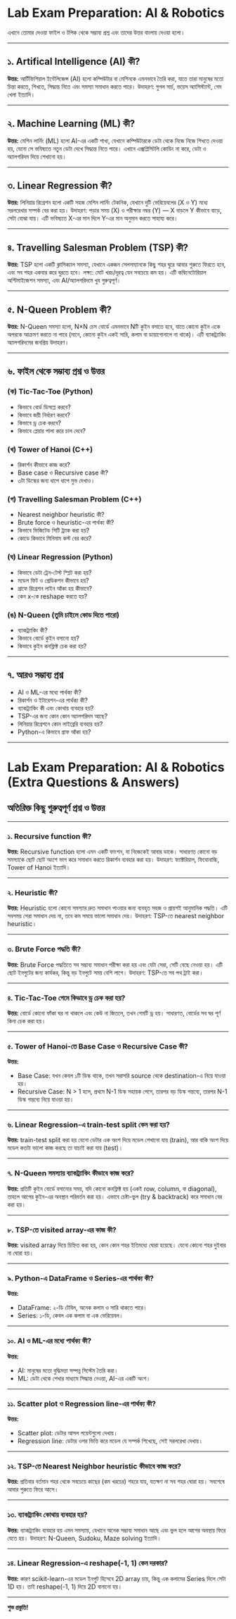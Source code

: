 # Lab Exam Preparation: AI & Robotics

এখানে তোমার দেওয়া ফাইল ও টপিক থেকে সম্ভাব্য প্রশ্ন এবং তাদের উত্তর বাংলায় দেওয়া হলো।

---

## ১. Artifical Intelligence (AI) কী?
**উত্তর:**
আর্টিফিশিয়াল ইন্টেলিজেন্স (AI) হলো কম্পিউটার বা মেশিনকে এমনভাবে তৈরি করা, যাতে তারা মানুষের মতো চিন্তা করতে, শিখতে, সিদ্ধান্ত নিতে এবং সমস্যা সমাধান করতে পারে। উদাহরণ: গুগল সার্চ, ভয়েস অ্যাসিস্ট্যান্ট, গেম খেলা ইত্যাদি।

---

## ২. Machine Learning (ML) কী?
**উত্তর:**
মেশিন লার্নিং (ML) হলো AI-এর একটি শাখা, যেখানে কম্পিউটারকে ডেটা থেকে নিজে নিজে শিখতে দেওয়া হয়, যেনো সে ভবিষ্যতে নতুন ডেটা দেখে সিদ্ধান্ত নিতে পারে। এখানে এক্সপ্লিসিটলি কোডিং না করে, ডেটা ও অ্যালগরিদম দিয়ে শেখানো হয়।

---

## ৩. Linear Regression কী?
**উত্তর:**
লিনিয়ার রিগ্রেশন হলো একটি সহজ মেশিন লার্নিং টেকনিক, যেখানে দুটি ভেরিয়েবলের (X ও Y) মধ্যে সরলরেখার সম্পর্ক বের করা হয়।
উদাহরণ: পড়ার সময় (X) ও পরীক্ষার নম্বর (Y) — X বাড়লে Y কীভাবে বাড়ে, সেটা বোঝা যায়।
এটি ভবিষ্যতে X-এর মান দিলে Y-এর মান অনুমান করতে সাহায্য করে।

---

## ৪. Travelling Salesman Problem (TSP) কী?
**উত্তর:**
TSP হলো একটি ক্লাসিক্যাল সমস্যা, যেখানে একজন সেলসম্যানকে কিছু শহর ঘুরে আবার শুরুতে ফিরতে হবে, এবং সব শহর একবার করে ঘুরতে হবে।
লক্ষ্য: মোট খরচ/দূরত্ব যেন সবচেয়ে কম হয়।
এটি কম্বিনেটোরিয়াল অপ্টিমাইজেশন সমস্যা, এবং AI/অ্যালগরিদমে খুব গুরুত্বপূর্ণ।

---

## ৫. N-Queen Problem কী?
**উত্তর:**
N-Queen সমস্যা হলো, N×N চেস বোর্ডে এমনভাবে Nটি কুইন বসাতে হবে, যাতে কোনো কুইন একে অপরকে আক্রমণ করতে না পারে (মানে, কোনো কুইন একই সারি, কলাম বা ডায়াগোনালে না থাকে)।
এটি ব্যাকট্র্যাকিং অ্যালগরিদমের জনপ্রিয় উদাহরণ।

---

## ৬. ফাইল থেকে সম্ভাব্য প্রশ্ন ও উত্তর

### (ক) Tic-Tac-Toe (Python)
- কিভাবে বোর্ড ডিসপ্লে করবে?
- কিভাবে জয়ী নির্ধারণ করবে?
- কিভাবে ড্র চেক করবে?
- কিভাবে প্লেয়ার পালা করে চাল দেবে?

### (খ) Tower of Hanoi (C++)
- রিকার্শন কীভাবে কাজ করে?
- Base case ও Recursive case কী?
- ৩টা ডিস্কের জন্য ধাপে ধাপে মুভ দেখাও।

### (গ) Travelling Salesman Problem (C++)
- Nearest neighbor heuristic কী?
- Brute force ও heuristic-এর পার্থক্য কী?
- কিভাবে ভিজিটেড সিটি ট্র্যাক করা হয়?
- কোডে কিভাবে মিনিমাম কস্ট বের করে?

### (ঘ) Linear Regression (Python)
- কিভাবে ডেটা ট্রেন-টেস্ট স্প্লিট করা হয়?
- মডেল ফিট ও প্রেডিকশন কীভাবে হয়?
- গ্রাফে রিগ্রেশন লাইন আঁকা হয় কীভাবে?
- কেন x-কে reshape করতে হয়?

### (ঙ) N-Queen (তুমি চাইলে কোড দিতে পারো)
- ব্যাকট্র্যাকিং কী?
- কিভাবে বোর্ডে কুইন বসানো হয়?
- কিভাবে কুইন কনফ্লিক্ট চেক করা হয়?

---

## ৭. আরও সম্ভাব্য প্রশ্ন

- AI ও ML-এর মধ্যে পার্থক্য কী?
- রিকার্শন ও ইটারেশন-এর পার্থক্য কী?
- ব্যাকট্র্যাকিং কী এবং কোথায় ব্যবহার হয়?
- TSP-এর জন্য কোন কোন অ্যালগরিদম আছে?
- লিনিয়ার রিগ্রেশনে কোন লাইব্রেরি ব্যবহার হয়?
- Python-এ কিভাবে গ্রাফ আঁকা হয়?

---

# Lab Exam Preparation: AI & Robotics (Extra Questions & Answers)

## অতিরিক্ত কিছু গুরুত্বপূর্ণ প্রশ্ন ও উত্তর

---

### ১. Recursive function কী?
**উত্তর:**
Recursive function হলো এমন একটি ফাংশন, যা নিজেকেই আবার ডাকে। সাধারণত কোনো বড় সমস্যাকে ছোট ছোট অংশে ভাগ করে সমাধান করতে রিকার্শন ব্যবহার করা হয়। উদাহরণ: ফ্যাক্টরিয়াল, ফিবোনাচ্চি, Tower of Hanoi ইত্যাদি।

---

### ২. Heuristic কী?
**উত্তর:**
Heuristic হলো কোনো সমস্যার দ্রুত সমাধান পাওয়ার জন্য ব্যবহৃত সহজ ও প্রায়শই আনুমানিক পদ্ধতি। এটি সবসময় সেরা সমাধান দেয় না, তবে কম সময়ে ভালো সমাধান দেয়। উদাহরণ: TSP-তে nearest neighbor heuristic।

---

### ৩. Brute Force পদ্ধতি কী?
**উত্তর:**
Brute Force পদ্ধতিতে সব সম্ভাব্য সমাধান পরীক্ষা করা হয় এবং যেটা সেরা, সেটি বেছে নেওয়া হয়। এটি ছোট ইনপুটের জন্য কার্যকর, কিন্তু বড় ইনপুটে সময় বেশি লাগে। উদাহরণ: TSP-তে সব পথ ট্রাই করা।

---

### ৪. Tic-Tac-Toe গেমে কিভাবে ড্র চেক করা হয়?
**উত্তর:**
বোর্ডে কোনো ফাঁকা ঘর না থাকলে এবং কেউ না জিতলে, তখন গেমটি ড্র হয়। সাধারণত, বোর্ডের সব ঘর পূর্ণ কিনা চেক করা হয়।

---

### ৫. Tower of Hanoi-তে Base Case ও Recursive Case কী?
**উত্তর:**
- Base Case: যখন কেবল ১টি ডিস্ক থাকে, তখন সরাসরি source থেকে destination-এ নিয়ে যাওয়া হয়।
- Recursive Case: N > 1 হলে, প্রথমে N-1 ডিস্ক সহায়ক পেগে, তারপর বড় ডিস্ক গন্তব্যে, তারপর N-1 ডিস্ক গন্তব্যে নিয়ে যাওয়া হয়।

---

### ৬. Linear Regression-এ train-test split কেন করা হয়?
**উত্তর:**
train-test split করা হয় যেনো ডেটার এক অংশ দিয়ে মডেল শেখানো যায় (train), আর বাকি অংশ দিয়ে মডেল কতটা ভালো কাজ করছে তা যাচাই করা যায় (test)।

---

### ৭. N-Queen সমস্যায় ব্যাকট্র্যাকিং কীভাবে কাজ করে?
**উত্তর:**
প্রতিটি কুইন বোর্ডে বসানোর সময়, যদি কোনো কনফ্লিক্ট হয় (একই row, column, বা diagonal), তাহলে আগের কুইন-এর অবস্থান পরিবর্তন করা হয়। এভাবে চেষ্টা-ভুল (try & backtrack) করে সমাধান বের করা হয়।

---

### ৮. TSP-তে visited array-এর কাজ কী?
**উত্তর:**
visited array দিয়ে চিহ্নিত করা হয়, কোন কোন শহর ইতিমধ্যে ঘোরা হয়েছে। যেনো কোনো শহর দুইবার না ঘোরা হয়।

---

### ৯. Python-এ DataFrame ও Series-এর পার্থক্য কী?
**উত্তর:**
- DataFrame: ২-ডি টেবিল, অনেক কলাম ও সারি থাকতে পারে।
- Series: ১-ডি, কেবল এক কলাম বা এক ভেরিয়েবল।

---

### ১০. AI ও ML-এর মধ্যে পার্থক্য কী?
**উত্তর:**
- AI: মানুষের মতো বুদ্ধিমত্তা সম্পন্ন সিস্টেম তৈরি করা।
- ML: ডেটা থেকে শেখার মাধ্যমে সিদ্ধান্ত নেওয়া, AI-এর একটি অংশ।

---

### ১১. Scatter plot ও Regression line-এর পার্থক্য কী?
**উত্তর:**
- Scatter plot: ডেটার আসল পয়েন্টগুলো দেখায়।
- Regression line: ডেটার ওপর ভিত্তি করে মডেল যে সম্পর্ক শিখেছে, সেই সরলরেখা দেখায়।

---

### ১২. TSP-তে Nearest Neighbor heuristic কীভাবে কাজ করে?
**উত্তর:**
প্রতিবার বর্তমান শহর থেকে সবচেয়ে কাছের (কম খরচের) শহরে যায়, যতক্ষণ না সব শহর ঘোরা হয়। সবশেষে আবার শুরুতে ফিরে আসে।

---

### ১৩. ব্যাকট্র্যাকিং কোথায় ব্যবহার হয়?
**উত্তর:**
ব্যাকট্র্যাকিং ব্যবহার হয় এমন সমস্যায়, যেখানে অনেক সম্ভাব্য সমাধান আছে এবং ভুল হলে আগের অবস্থায় ফিরে যেতে হয়। উদাহরণ: N-Queen, Sudoku, Maze solving ইত্যাদি।

---

### ১৪. Linear Regression-এ reshape(-1, 1) কেন দরকার?
**উত্তর:**
কারণ scikit-learn-এর মডেল ইনপুট হিসেবে 2D array চায়, কিন্তু এক কলামের Series দিলে সেটা 1D হয়। তাই reshape(-1, 1) দিয়ে 2D বানানো হয়।

---



**শুভ প্রস্তুতি!**